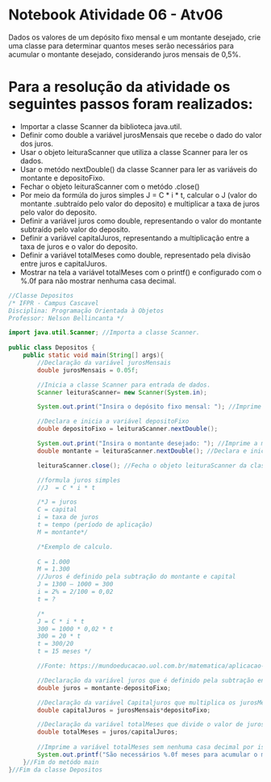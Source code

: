 # Notebook Atividade 06 - Atv06

Dados os valores de um depósito fixo mensal e um montante desejado, crie uma classe para determinar quantos meses serão necessários para acumular o montante desejado, considerando juros mensais de 0,5%.

# Para a resolução da atividade os seguintes passos foram realizados:

* Importar a classe Scanner da biblioteca java.util.
* Definir como double a variável jurosMensais que recebe o dado do valor dos juros.
* Usar o objeto leituraScanner que utiliza a classe Scanner para ler os dados.
* Usar o metódo nextDouble() da classe Scanner para ler as variáveis do montante e depositoFixo.
* Fechar o objeto leituraScanner com o metódo .close()
* Por meio da formúla do juros simples J  = C * i * t, calcular o J (valor do montante .subtraído pelo valor do deposito) e multiplicar a taxa de juros pelo valor do deposito.
* Definir a variável juros como double, representando o valor do montante subtraído pelo valor do deposito.
* Definir a variável capitalJuros, representando a multiplicação entre a taxa de juros e o valor do deposito.
* Definir a variável totalMeses como double, representado pela divisão entre juros e capitalJuros.
* Mostrar na tela a variável totalMeses com o printf() e configurado com o %.0f para não mostrar nenhuma casa decimal.


```java
//Classe Depositos
/* IFPR - Campus Cascavel
Disciplina: Programação Orientada à Objetos
Professor: Nelson Bellincanta */ 

import java.util.Scanner; //Importa a classe Scanner.
 
public class Depositos {
    public static void main(String[] args){
        //Declaração da variável jurosMensais
        double jurosMensais = 0.05f;

        //Inicia a classe Scanner para entrada de dados.
        Scanner leituraScanner= new Scanner(System.in); 

        System.out.print("Insira o depósito fixo mensal: "); //Imprime a mensagem.

        //Declara e inicia a variável depositoFixo
        double depositoFixo = leituraScanner.nextDouble(); 

        System.out.print("Insira o montante desejado: "); //Imprime a mensasgem.
        double montante = leituraScanner.nextDouble(); //Declara e inicia a variável montante

        leituraScanner.close(); //Fecha o objeto leituraScanner da classe Scanner.

        //formula juros simples
        //J  = C * i * t

        /*J = juros
        C = capital
        i = taxa de juros
        t = tempo (período de aplicação)
        M = montante*/

        /*Exemplo de calculo.
        
        C = 1.000
        M = 1.300
        //Juros é definido pela subtração do montante e capital
        J = 1300 – 1000 = 300
        i = 2% = 2/100 = 0,02
        t = ?

        /*
        J = C * i * t
        300 = 1000 * 0,02 * t
        300 = 20 * t
        t = 300/20
        t = 15 meses */

        //Fonte: https://mundoeducacao.uol.com.br/matematica/aplicacao-juros-simples.htm

        //Declaração da variável juros que é definido pela subtração entre o montante e o depositoFixo
        double juros = montante-depositoFixo;

        //Declaração da variável Capitaljuros que multiplica os jurosMensais pelo depositoFixo
        double capitalJuros = jurosMensais*depositoFixo;

        //Declaração da variável totalMeses que divide o valor de juros pela capitalJuros, assim descobrindo o total de meses.
        double totalMeses = juros/capitalJuros;
        
        //Imprime a variável totalMeses sem nenhuma casa decimal por isso o %.0f
        System.out.printf("São necessários %.0f meses para acumular o montante desejado \n", totalMeses);
    }//Fim do metódo main
}//Fim da classe Depositos
```
